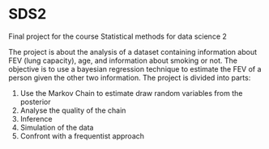 # SDS2
Final project for the course Statistical methods for data science 2

The project is about the analysis of a dataset containing information about FEV (lung capacity), age, and information about smoking or not. The objective is to use a bayesian regression technique to estimate the FEV of a person given the other two information. The project is divided into parts:
1) Use the Markov Chain to estimate draw random variables from the posterior 
2) Analyse the quality of the chain
3) Inference 
4) Simulation of the data
5) Confront with a frequentist approach
